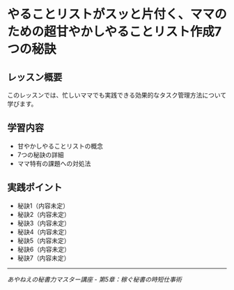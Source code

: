 # やることリストがスッと片付く、ママのための超甘やかしやることリスト作成7つの秘訣

## レッスン概要
このレッスンでは、忙しいママでも実践できる効果的なタスク管理方法について学びます。

## 学習内容
- 甘やかしやることリストの概念
- 7つの秘訣の詳細
- ママ特有の課題への対処法

## 実践ポイント
- 秘訣1（内容未定）
- 秘訣2（内容未定）
- 秘訣3（内容未定）
- 秘訣4（内容未定）
- 秘訣5（内容未定）
- 秘訣6（内容未定）
- 秘訣7（内容未定）

---
*あやねえの秘書力マスター講座 - 第5章：稼ぐ秘書の時短仕事術*
